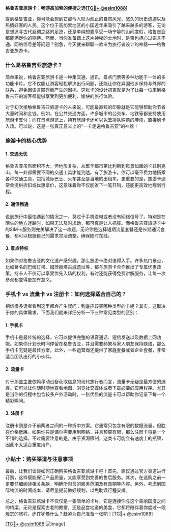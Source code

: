 **格鲁吉亚旅游卡：畅游高加索的便捷之选[[TG💪+ @esim1088](https://t.me/s/esim1088)]**

提到格鲁吉亚，你可能会想到它那令人叹为观止的自然风光、悠久的历史遗迹以及热情好客的人民。这个位于高加索地区的小国近年来吸引了越来越多的游客，无论是想追寻古代丝绸之路的足迹，还是单纯想要享受一场宁静的山间度假，格鲁吉亚都能满足你的期待。然而，当你准备踏上这片神秘的土地时，是否也担心过语言不通、网络信号差等问题？别急，今天就来聊聊一款专为旅行者设计的神器——格鲁吉亚旅游卡。

### 什么是格鲁吉亚旅游卡？

简单来说，格鲁吉亚旅游卡是一种集交通、通讯、景点门票等多种功能于一体的多功能卡片。它不仅能让游客轻松解决出行问题，还能让你在异国他乡保持与外界的联系，避免因语言障碍而产生的困扰。这张卡的设计初衷就是为了让每一位来到格鲁吉亚的游客都能够享受到更加便利、愉快的旅行体验。

对于初次接触格鲁吉亚旅游卡的人来说，可能最直观的印象就是它能够帮助你节省大量时间和金钱。例如，在公共交通方面，许多城市的公交车、地铁等都支持使用旅游卡支付；而在景点游览上，持有旅游卡还可以免去排队购票的麻烦，直接刷卡入场。可以说，这是一张真正意义上的“一卡走遍格鲁吉亚”的神器！

### 旅游卡的核心优势

#### 1. **交通无忧**
格鲁吉亚虽然面积不大，但地形复杂，从繁华都市第比利斯到风景如画的卡兹别克山，每一处都需要不同的交通工具才能到达。有了旅游卡，你可以毫不费力地搭乘各种交通工具，包括城际巴士、火车甚至是当地的出租车。更重要的是，旅游卡通常会提供折扣或优惠票价，这意味着你不仅能省下一笔开销，还能更高效地规划行程。

#### 2. **通信畅通**
说到旅行中最怕遇到的情况之一，莫过于手机没电或者没有网络信号了。特别是在陌生的地方迷路时，如果无法及时求助，那可真是让人抓狂。而格鲁吉亚旅游卡中的SIM卡服务则完美解决了这一难题。无论你是选择短期流量套餐还是长期通话套餐，都可以根据自己的需求灵活调整，确保随时在线。

#### 3. **景点特权**
如果你对格鲁吉亚的文化遗产感兴趣，那么旅游卡绝对值得入手。许多热门景点，比如著名的巴统灯塔、姆茨赫塔古城遗址等，都与旅游卡合作推出了专属优惠政策。持卡人不仅可以享受优先入场的权利，有时还能获得免费讲解服务，让每一次参观都变得更加有意义。

### 手机卡 vs 流量卡 vs 注册卡：如何选择适合自己的？

相信很多读者看到这里都会产生疑问：到底应该买哪种类型的卡呢？其实，这取决于你的具体需求。下面我们就来详细分析一下三种常见类型的区别：

#### 1. **手机卡**
手机卡是最传统的选择，它可以提供完整的语音通话、短信发送以及数据上网功能。如果你计划长时间停留在格鲁吉亚，并且需要频繁与家人朋友保持联络，那么手机卡无疑是最佳方案。此外，一些运营商还提供了家庭套餐或者企业套餐，非常适合团队出行的小伙伴。

#### 2. **流量卡**
对于那些主要依赖移动设备获取信息的现代旅行者而言，流量卡无疑是最方便的选择。它可以让你随时随地查看地图、浏览社交媒体或者下载必要的应用程序。尤其是当你的行程中包含较多户外活动时，一张优质的流量卡可以帮助你记录下每一个精彩瞬间。

#### 3. **注册卡**
注册卡则是介于前两者之间的一种折中方案。它通常只包含有限的数据流量，但胜在价格低廉。如果你只是偶尔需要用到网络，并且预算有限，那么注册卡将是一个不错的选择。不过需要注意的是，由于资源限制，这类卡可能会有速度上的瓶颈，因此不太适合重度用户。

### 小贴士：购买渠道与注意事项

最后，让我们谈谈如何正确购买格鲁吉亚旅游卡吧！首先，建议通过官方渠道进行订购，这样既能保证产品质量，又能享受到完善的售后服务。其次，在选购之前一定要仔细阅读相关条款，明确所包含的服务范围及有效期等内容。另外，考虑到国际物流的时间成本，请尽量提前做好规划，以免耽误行程安排。

总之，格鲁吉亚旅游卡不仅仅是一张简单的卡片，它是连接你与这个美丽国度之间的桥梁。无论是探索古老的教堂，还是品尝地道的美食，它都将陪伴着你度过一段难忘的旅程。还在犹豫什么？赶紧为自己准备一张吧！[[TG💪+ @esim1088](https://t.me/s/esim1088)]

[[TG💪+ @esim1088](https://t.me/s/esim1088) ![Image](https://i.postimg.cc/4NQfJmqS/Snipaste-2025-05-13-00-14-12.png)]